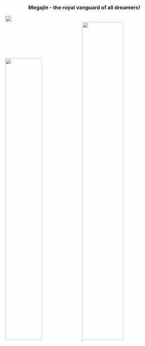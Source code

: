 <div>
  <style>
  .flex-container {
   display: flex;
  flex-direction: row;
}

.flex-item-full {
  flex: 100%;
}

.flex-item-half {
  flex: 50%;
}

@media (max-width: 800px) {
  .flex-item-half {
    flex: 100%;
  }
}
  </style>
</div>



<link rel="stylesheet" type="text/css" href="style.css" />
<h3 align="center"> Megajin - the royal vanguard of all dreamers!</h3>

<div class="flex-container">
  <div class="flex-item-full>
       <a href="https://github.com/ryo-ma/github-profile-trophy#readme">
    <img width="100%" src="https://github-profile-trophy.vercel.app/?username=megajin&row=1&column=7&margin-w=4&theme=onedark"/>
  </a>         
  </div>
</div>
                                                                                                                              
                                                                                                                            


  <a href="https://github.com/anuraghazra/github-readme-stats#readme">
    <img width="48%" src="https://github-readme-stats.vercel.app/api?username=megajin&show_icons=true&hide_title=true&include_all_commits=true&count_private=true&theme=dark"/>
  </a> 
  <a href="https://github.com/anuraghazra/github-readme-stats#readme">
    <img width="51%" src="https://github-readme-stats.vercel.app/api/top-langs/?username=megajin&hide_title=true&layout=compact&theme=dark"/>
  </a> 

